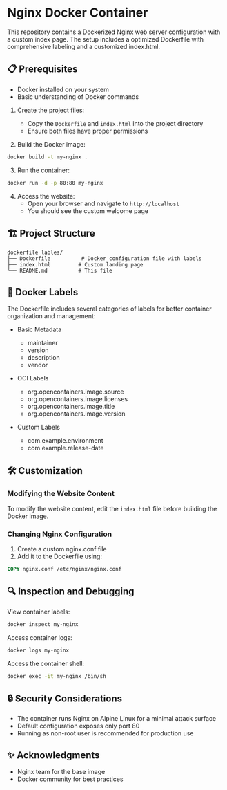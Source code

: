 # Nginx Docker Container

This repository contains a Dockerized Nginx web server configuration with a custom index page. The setup includes a optimized Dockerfile with comprehensive labeling and a customized index.html.

## 📋 Prerequisites

- Docker installed on your system
- Basic understanding of Docker commands


1. Create the project files:
   - Copy the `Dockerfile` and `index.html` into the project directory
   - Ensure both files have proper permissions

2. Build the Docker image:
```bash
docker build -t my-nginx .
```

3. Run the container:
```bash
docker run -d -p 80:80 my-nginx
```

4. Access the website:
   - Open your browser and navigate to `http://localhost`
   - You should see the custom welcome page

## 🏗️ Project Structure

```
dockerfile lables/
├── Dockerfile          # Docker configuration file with labels
├── index.html         # Custom landing page
└── README.md          # This file
```

## 📝 Docker Labels

The Dockerfile includes several categories of labels for better container organization and management:

- Basic Metadata
  - maintainer
  - version
  - description
  - vendor

- OCI Labels
  - org.opencontainers.image.source
  - org.opencontainers.image.licenses
  - org.opencontainers.image.title
  - org.opencontainers.image.version

- Custom Labels
  - com.example.environment
  - com.example.release-date

## 🛠️ Customization

### Modifying the Website Content
To modify the website content, edit the `index.html` file before building the Docker image.

### Changing Nginx Configuration
1. Create a custom nginx.conf file
2. Add it to the Dockerfile using:
```dockerfile
COPY nginx.conf /etc/nginx/nginx.conf
```

## 🔍 Inspection and Debugging

View container labels:
```bash
docker inspect my-nginx
```

Access container logs:
```bash
docker logs my-nginx
```

Access the container shell:
```bash
docker exec -it my-nginx /bin/sh
```

## 🔒 Security Considerations

- The container runs Nginx on Alpine Linux for a minimal attack surface
- Default configuration exposes only port 80
- Running as non-root user is recommended for production use


## ✨ Acknowledgments

- Nginx team for the base image
- Docker community for best practices